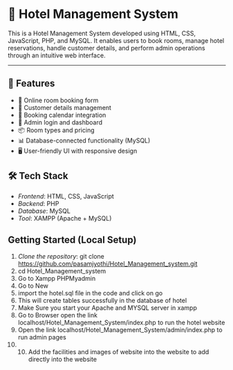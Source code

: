 ﻿
# 🏨 Hotel Management System

This is a Hotel Management System developed using HTML, CSS, JavaScript, PHP, and MySQL. It enables users to book rooms, manage hotel reservations, handle customer details, and perform admin operations through an intuitive web interface.

---

## 📌 Features

- 🧾 Online room booking form
- 🧍 Customer details management
- 📅 Booking calendar integration
- 🔐 Admin login and dashboard
- 📦 Room types and pricing
- 📊 Database-connected functionality (MySQL)
- 🖥 User-friendly UI with responsive design


## 🛠 Tech Stack

- *Frontend*: HTML, CSS, JavaScript
- *Backend*: PHP
- *Database*: MySQL
- *Tool*: XAMPP (Apache + MySQL)


## Getting Started (Local Setup)

1. *Clone the repository*:
   git clone https://github.com/pasamjyothi/Hotel_Management_system.git
2. cd Hotel_Management_system
3. Go to Xampp PHPMyadmin
4. Go to New
5. import the hotel.sql file in the code and click on go
6. This will create tables successfully in the database of hotel
7. Make Sure you start your Apache and MYSQL server in xampp
8. Go to Browser open the link localhost/Hotel_Management_System/index.php to run the hotel website
9. Open the link localhost/Hotel_Management_System/admin/index.php to run admin pages
10. 10. Add the facilities and images of website into the website to add directly into the website   
   





